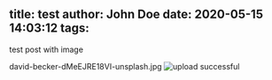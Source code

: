 title: test
author: John Doe
date: 2020-05-15 14:03:12
tags:
---
test post with image

david-becker-dMeEJRE18VI-unsplash.jpg
![upload successful](/images/pasted-1.png)